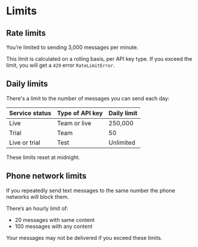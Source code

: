 # Limits

## Rate limits

You’re limited to sending 3,000 messages per minute.

This limit is calculated on a rolling basis, per API key type. If you exceed the limit, you will get a `429` error `RateLimitError`.

## Daily limits

There's a limit to the number of messages you can send each day:

|Service status|Type of API key|Daily limit|
|:---|:---|:---|
|Live|Team or live|250,000|
|Trial|Team|50|
|Live or trial|Test|Unlimited|

These limits reset at midnight.

## Phone network limits

If you repeatedly send text messages to the same number the phone networks will block them.

There’s an hourly limit of:

- 20 messages with same content
- 100 messages with any content

Your messages may not be delivered if you exceed these limits.
